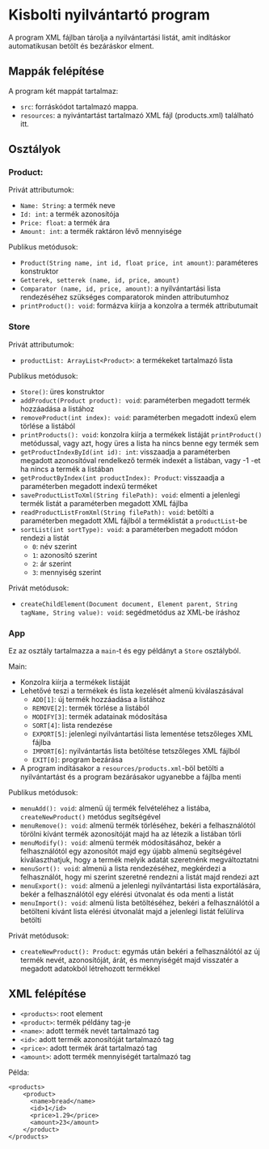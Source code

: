 # Kisbolti nyilvántartó program

A program XML fájlban tárolja a nyilvántartási listát, amit indításkor automatikusan betölt és bezáráskor elment.  

## Mappák felépítése

A program két mappát tartalmaz:

- `src`: forráskódot tartalmazó mappa.
- `resources`: a nyivántartást tartalmazó XML fájl (products.xml) található itt.

## Osztályok
### Product: 

Privát attributumok:
- `Name: String`: a termék neve
- `Id: int`: a termék azonosítója
- `Price: float`: a termék ára
- `Amount: int`: a termék raktáron lévő mennyisége

Publikus metódusok:
- `Product(String name, int id, float price, int amount)`: paraméteres konstruktor
- `Getterek, setterek (name, id, price, amount)`
- `Comparator (name, id, price, amount)`: a nyilvántartási lista rendezéséhez szükséges comparatorok minden attributumhoz
- `printProduct(): void`: formázva kiírja a konzolra a termék attributumait


### Store

Privát attributumok:
- `productList: ArrayList<Product>`: a termékeket tartalmazó lista

Publikus metódusok:
- `Store()`: üres konstruktor
- `addProduct(Product product): void`: paraméterben megadott termék hozzáadása a listához
- `removeProduct(int index): void`: paraméterben megadott indexű elem törlése a listából
- `printProducts(): void`: konzolra kiírja a termékek listáját `printProduct()` metódussal, vagy azt, hogy üres a lista ha nincs benne egy termék sem
- `getProductIndexById(int id): int`: visszaadja a paraméterben megadott azonosítóval rendelkező termék indexét a listában, vagy -1 -et ha nincs a termék a listában 
- `getProductByIndex(int productIndex): Product`: visszaadja a paraméterben megadott indexű terméket
- `saveProductListToXml(String filePath): void`: elmenti a jelenlegi termék listát a paraméterben megadott XML fájlba
- `readProductListFromXml(String filePath): void`: betölti a paraméterben megadott XML fájlból a terméklistát a `productList`-be
- `sortList(int sortType): void`: a paraméterben megadott módon rendezi a listát
  - `0`: név szerint
  - `1`: azonosító szerint
  - `2`: ár szerint
  - `3`: mennyiség szerint

Privát metódusok:
- `createChildElement(Document document, Element parent, String tagName, String value): void`: segédmetódus az XML-be íráshoz


### App

Ez az osztály tartalmazza a `main`-t és egy példányt a `Store` osztályból.

Main:
- Konzolra kiírja a termékek listáját
- Lehetővé teszi a termékek és lista kezelését almenü kiválaszásával
  - `ADD[1]`: új termék hozzáadása a listához
  - `REMOVE[2]`: termék törlése a listából
  - `MODIFY[3]`: termék adatainak módosítása
  - `SORT[4]`: lista rendezése
  - `EXPORT[5]`: jelenlegi nyilvántartási lista lementése tetszőleges XML fájlba
  - `IMPORT[6]`: nyilvántartás lista betöltése tetszőleges XML fájlból
  - `EXIT[0]`: program bezárása
- A program indításakor a `resources/products.xml`-böl betölti a nyilvántartást és a program bezárásakor ugyanebbe a fájlba menti

Publikus metódusok:
- `menuAdd(): void`: almenü új termék felvételéhez a listába, `createNewProduct()` metódus segítségével 
- `menuRemove(): void`: almenü termék törléséhez, bekéri a felhasználótól törölni kívánt termék azonosítóját majd ha az létezik a listában törli
- `menuModify(): void`: almenü termék módosításához, bekér a felhasználótól egy azonosítót majd egy újabb almenü segítségével kiválaszthatjuk, hogy a termék melyik adatát szeretnénk megváltoztatni 
- `menuSort(): void`: almenü a lista rendezéséhez, megkérdezi a felhasználót, hogy mi szerint szeretné rendezni a listát majd rendezi azt
- `menuExport(): void`: almenü a jelenlegi nyilvántartási lista exportálására, bekér a felhasználótól egy elérési útvonalat és oda menti a listát
- `menuImport(): void`: almenü lista betöltéséhez, bekéri a felhasználótól a betölteni kívánt lista elérési útvonalát majd a jelenlegi listát felülírva betölti

Privát metódusok:
- `createNewProduct(): Product`: egymás után bekéri a felhasználótól az új termék nevét, azonosítóját, árát, és mennyiségét majd visszatér a megadott adatokból létrehozott termékkel


## XML felépítése
- `<products>`: root element
- `<product>`: termék példány tag-je
- `<name>`: adott termék nevét tartalmazó tag 
- `<id>`: adott termék azonosítóját tartalmazó tag 
- `<price>`: adott termék árát tartalmazó tag 
- `<amount>`: adott termék mennyiségét tartalmazó tag
 
Példa:
 
 
    <products>
        <product>
          <name>bread</name>
          <id>1</id>
          <price>1.29</price>
          <amount>23</amount>
        </product>
    </products>
 
